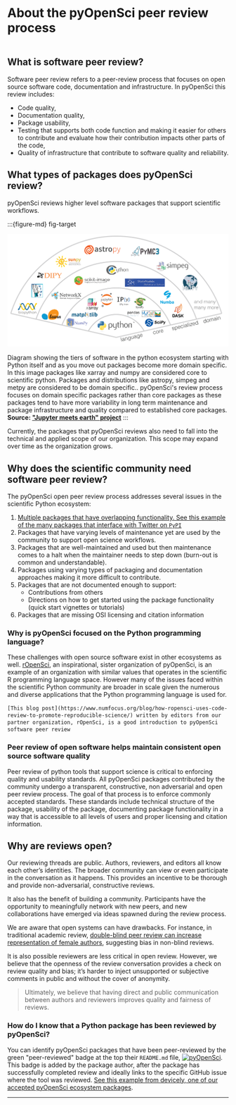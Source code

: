 # About the pyOpenSci peer review process

```{tableofcontents}
```

## What is software peer review? 

Software peer review refers to a peer-review process that focuses on open source software code, documentation and infrastructure. In pyOpenSci this review includes:

* Code quality,
* Documentation quality,
* Package usability, 
* Testing that supports both code function and making it easier for others to contribute and evaluate how their contribution impacts other parts of the code,
* Quality of infrastructure that contribute to software quality and reliability. 

## What types of packages does pyOpenSci review? 
pyOpenSci reviews higher level software packages that support scientific workflows. 

:::{figure-md} fig-target

<img src="../images/python-stack-jupyter-earth.png" alt="Image showing the tiers of software in the python ecosystem starting with Python itself and as you move out packages become more domain specific. In this image packages like xarray and numpy are considered core to scientific python. Packages and distributions like astropy, simpeg and metpy are considered to be domain specific." width="700px">

Diagram showing the tiers of software in the python ecosystem starting with Python itself and as you move out packages become more domain specific. In this image packages like xarray and numpy are considered core to scientific python. Packages and distributions like astropy, simpeg and metpy are considered to be domain specific.. pyOpenSci's review
process focuses on domain specific packages rather than core packages as 
these packages tend to have more variability in long term maintenance and 
package infrastructure and quality compared to established core packages. **Source: ["Jupyter meets earth" project](https://jupytearth.org/jupyter-resources/introduction/ecosystem.html)**
:::
 

Currently, the packages that pyOpenSci reviews also need to fall into the 
technical and applied scope of our organization. This scope may expand over time 
as the organization grows.

## Why does the scientific community need software peer review?

The pyOpenSci open peer review process addresses several issues in the 
scientific Python ecosystem:

1. [Multiple packages that have overlapping functionality. See this example of the many packages that interface with Twitter on `PyPI`](https://pypi.org/search/?q=twitter) 
1. Packages that have varying levels of maintenance yet are used by the community to support open science workflows. 
1. Packages that are well-maintained and used but then maintenance comes to a halt when the maintainer needs to step down (burn-out is common and understandable).
1. Packages using varying types of packaging and documentation approaches making it more difficult to contribute.
1. Packages that are not documented enough to support:
   * Contributions from others
   * Directions on how to get started using the package functionality (quick start vignettes or tutorials)  
1. Packages that are missing OSI licensing and citation information

### Why is pyOpenSci focused on the Python programming language? 

These challenges with open source software exist in other ecosystems as well.  [rOpenSci](https://www.ropensci.org), an inspirational, sister organization of pyOpenSci, is an 
example of an organization with similar values that operates in the scientific R programming language 
space. However many of the issues 
faced within the scientific Python community are broader in scale given the 
numerous and diverse applications that the Python programming language is used for.

```{note}
[This blog post](https://www.numfocus.org/blog/how-ropensci-uses-code-review-to-promote-reproducible-science/) written by editors from our partner organization, rOpenSci, is a good introduction to pyOpenSci software peer review 
```

### Peer review of open software helps maintain consistent open source software quality

Peer review of python tools that support science is critical to enforcing 
quality and usability standards. All pyOpenSci packages contributed by the 
community undergo a transparent, constructive, non adversarial and open peer 
review process. The goal of that process is to enforce commonly accepted standards.
These standards include technical structure of the package, usability of the 
package, documenting package functionality in a way that is accessible 
to all levels of users and proper licensing and citation information.


## Why are reviews open?

Our reviewing threads are public. Authors, reviewers, and editors all know 
each other’s identities. The broader community can view or even participate 
in the conversation as it happens. This provides an incentive to be thorough 
and provide non-adversarial, constructive reviews. 

It also has the benefit of building a community. Participants have the 
opportunity to meaningfully network with new peers, and new collaborations 
have emerged via ideas spawned during the review process.

We are aware that open systems can have drawbacks. For instance, in 
traditional academic review, [double-blind peer review can increase representation of female authors](https://www.sciencedirect.com/science/article/pii/S0169534707002704), 
suggesting bias in non-blind reviews. 

It is also possible reviewers are less critical in open review. However, we 
believe that the openness of the review conversation provides a check on 
review quality and bias; it’s harder to inject unsupported or subjective 
comments in public and without the cover of anonymity. 

> Ultimately, we 
> believe that having direct and public communication between authors and 
> reviewers improves quality and fairness of reviews.

### How do I know that a Python package has been reviewed by pyOpenSci?

You can identify pyOpenSci packages that have been peer-reviewed by the green 
"peer-reviewed" badge at the top their `README.md` file, [![pyOpenSci](https://tinyurl.com/y22nb8up)](). This badge is added by the package author, after the package
has successfully completed review and ideally links to the specific GitHub issue
where the tool was reviewed. [See this example from devicely, one of our accepted pyOpenSci ecosystem packages](https://github.com/hpi-dhc/devicely).



********

